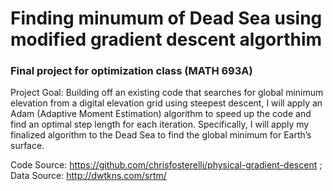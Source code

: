 # Finding minumum of Dead Sea using modified gradient descent algorthim 
### Final project for optimization class (MATH 693A)

Project Goal: Building off an existing code that searches for global minimum elevation from a digital elevation grid using steepest descent, I will apply an Adam (Adaptive Moment Estimation) algorithm to speed up the code and find an optimal step length for each iteration. Specifically, I will apply my finalized algorithm to the Dead Sea to find the global minimum for Earth’s surface. 

Code Source: https://github.com/chrisfosterelli/physical-gradient-descent ;
Data Source: http://dwtkns.com/srtm/ 

